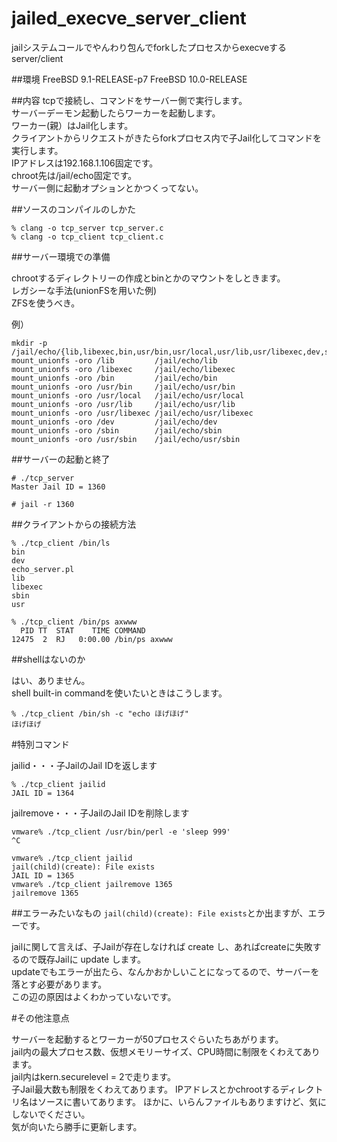 jailed_execve_server_client
===========================

jailシステムコールでやんわり包んでforkしたプロセスからexecveするserver/client

##環境
FreeBSD 9.1-RELEASE-p7
FreeBSD 10.0-RELEASE

##内容
tcpで接続し、コマンドをサーバー側で実行します。  
サーバーデーモン起動したらワーカーを起動します。  
ワーカー(親）はJail化します。  
クライアントからリクエストがきたらforkプロセス内で子Jail化してコマンドを実行します。  
IPアドレスは192.168.1.106固定です。  
chroot先は/jail/echo固定です。  
サーバー側に起動オプションとかつくってない。

##ソースのコンパイルのしかた

```
% clang -o tcp_server tcp_server.c
% clang -o tcp_client tcp_client.c
```

##サーバー環境での準備

chrootするディレクトリーの作成とbinとかのマウントをしときます。  
レガシーな手法(unionFSを用いた例)  
ZFSを使うべき。


例）  
```
mkdir -p /jail/echo/{lib,libexec,bin,usr/bin,usr/local,usr/lib,usr/libexec,dev,sbin,usr/sbin}
mount_unionfs -oro /lib         /jail/echo/lib
mount_unionfs -oro /libexec     /jail/echo/libexec
mount_unionfs -oro /bin         /jail/echo/bin
mount_unionfs -oro /usr/bin     /jail/echo/usr/bin
mount_unionfs -oro /usr/local   /jail/echo/usr/local
mount_unionfs -oro /usr/lib     /jail/echo/usr/lib
mount_unionfs -oro /usr/libexec /jail/echo/usr/libexec
mount_unionfs -oro /dev         /jail/echo/dev
mount_unionfs -oro /sbin        /jail/echo/sbin
mount_unionfs -oro /usr/sbin    /jail/echo/usr/sbin
```

##サーバーの起動と終了

```
# ./tcp_server
Master Jail ID = 1360

# jail -r 1360
```

##クライアントからの接続方法

```クライアントからの接続
% ./tcp_client /bin/ls
bin
dev
echo_server.pl
lib
libexec
sbin
usr

% ./tcp_client /bin/ps axwww
  PID TT  STAT    TIME COMMAND
12475  2  RJ   0:00.00 /bin/ps axwww
```

##shellはないのか

はい、ありません。  
shell built-in commandを使いたいときはこうします。

```test
% ./tcp_client /bin/sh -c "echo ほげほげ"
ほげほげ
```

#特別コマンド

jailid・・・子JailのJail IDを返します

```jailid
% ./tcp_client jailid
JAIL ID = 1364
```

jailremove・・・子JailのJail IDを削除します

```jailremove
vmware% ./tcp_client /usr/bin/perl -e 'sleep 999'
^C

vmware% ./tcp_client jailid
jail(child)(create): File exists
JAIL ID = 1365
vmware% ./tcp_client jailremove 1365
jailremove 1365
```

##エラーみたいなもの
`jail(child)(create): File exists`とか出ますが、エラーです。  
  
jailに関して言えば、子Jailが存在しなければ create し、あればcreateに失敗するので既存Jailに update します。  
updateでもエラーが出たら、なんかおかしいことになってるので、サーバーを落とす必要があります。  
この辺の原因はよくわかっていないです。


#その他注意点

サーバーを起動するとワーカーが50プロセスぐらいたちあがります。  
jail内の最大プロセス数、仮想メモリーサイズ、CPU時間に制限をくわえてあります。  
jail内はkern.securelevel = 2で走ります。  
子Jail最大数も制限をくわえてあります。 
IPアドレスとかchrootするディレクトリ名はソースに書いてあります。
ほかに、いらんファイルもありますけど、気にしないでください。  
気が向いたら勝手に更新します。
